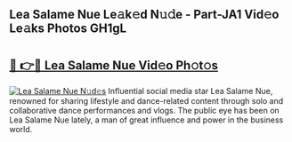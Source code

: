 ## Lea Salame Nue Le𝚊k𝚎d N𝚞𝚍e - Part-JA1 Vid𝚎o Le𝚊ks Photos GH1gL

# <h2><a href="http://fb7eosu.evod.top/?m=Lea+Salame+Nue">🔗 👉🔴 Lea Salame Nue Vid𝚎o Ph𝚘t𝚘s</a></h2>

[![Lea Salame Nue N𝚞d𝚎s](https://i.imgur.com/8V9OHl7.gif)](http://fb7eosu.evod.top/?m=Lea+Salame+Nue)
Influential social media star Lea Salame Nue, renowned for sharing lifestyle and dance-related content through solo and collaborative dance performances and vlogs. The public eye has been on Lea Salame Nue lately, a man of great influence and power in the business world. 

